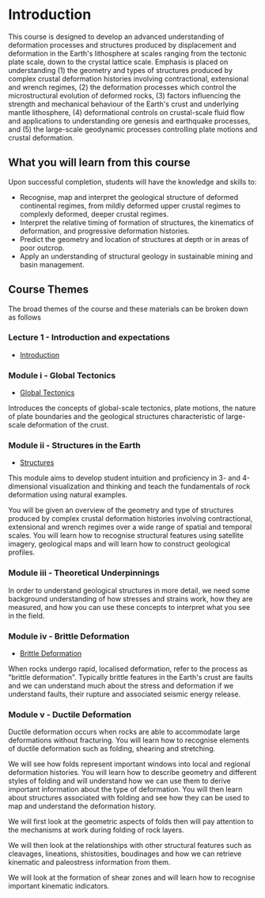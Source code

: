 # Introduction

This course is designed to develop an advanced understanding of deformation processes and structures produced by displacement and deformation in the Earth's lithosphere at scales ranging from the tectonic plate scale, down to the crystal lattice scale. Emphasis is placed on understanding (1) the geometry and types of structures produced by complex crustal deformation histories involving contractional, extensional and wrench regimes, (2) the deformation processes which control the microstructural evolution of deformed rocks, (3) factors influencing the strength and mechanical behaviour of the Earth's crust and underlying mantle lithosphere, (4) deformational controls on crustal-scale fluid flow and applications to understanding ore genesis and earthquake processes, and (5) the large-scale geodynamic processes controlling plate motions and crustal deformation.

<!-- Note, we will have to adjust the above to match our content without really changing anything !! -->

## What you will learn from this course

Upon successful completion, students will have the knowledge and skills to:

  - Recognise, map and interpret the geological structure of deformed continental regimes, from mildly deformed upper crustal regimes to complexly deformed, deeper crustal regimes.
  - Interpret the relative timing of formation of structures, the kinematics of deformation, and progressive deformation histories.
  - Predict the geometry and location of structures at depth or in areas of poor outcrop.
  - Apply an understanding of structural geology in sustainable mining and basin management.

<!-- Note, we will have to adjust the above to match our content without really changing anything !! -->

## Course Themes

The broad themes of the course and these materials can be broken down as follows

### Lecture 1 - Introduction and expectations

  - [Introduction](Lectures/Lecture-1-Introduction)

### Module i - Global Tectonics 

  - [Global Tectonics](Lectures/Module-i-GlobalTectonics)

Introduces the concepts of global-scale tectonics, plate motions, the nature of plate boundaries and the geological structures characteristic of large-scale deformation of the crust.

### Module ii - Structures in the Earth

  - [Structures](Lectures/Module-ii-Structural-Geology-And-Crustal-Deformation)


This module aims to develop student intuition and proficiency in 3- and 4-dimensional visualization and thinking and teach the fundamentals of rock deformation using natural examples.

You will be given an overview of the geometry and type of structures produced by complex crustal deformation histories involving contractional, extensional and wrench regimes over a wide range of spatial and temporal scales. You will learn how to recognise structural features using satellite imagery, geological maps and will learn how to construct geological profiles.

### Module iii - Theoretical Underpinnings

In order to understand geological structures in more detail, we need some background understanding of how stresses and strains work, how they are measured, and how you can use these concepts to interpret what you see in the field. 

### Module iv - Brittle Deformation

 - [Brittle Deformation](Lectures/Module-iv-BrittleDeformation)

When rocks undergo rapid, localised deformation, refer to the process as "brittle deformation". Typically brittle features in the Earth's crust are faults and we can understand much about the stress and deformation if we understand faults, their rupture and associated seismic energy release. 

### Module v - Ductile Deformation

Ductile deformation occurs when rocks are able to accommodate large deformations without fracturing.  You will learn how to recognise elements of ductile deformation such as folding, shearing and stretching.

We will see how folds represent important windows into local and regional deformation histories. You will learn how to describe geometry and different styles of folding and will understand how we can use them to derive important information about the type of deformation. You will then learn about structures associated with folding and see how they can be used to map and understand the deformation history.

We will first look at the geometric aspects of folds then will pay attention to the mechanisms at work during folding of rock layers. 

We will then look at the relationships with other structural features such as cleavages, lineations, shistosities, boudinages and how we can retrieve kinematic and paleostress information from them. 

We will look at the formation of shear zones and will learn how to recognise important kinematic indicators.